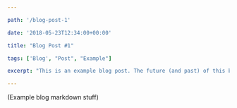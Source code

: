 ```yaml
---

path: '/blog-post-1'

date: '2018-05-23T12:34:00+00:00'

title: "Blog Post #1"

tags: ['Blog', "Post", "Example"]

excerpt: "This is an example blog post. The future (and past) of this blog starts here."

---
```


(Example blog markdown stuff)
